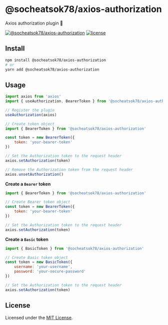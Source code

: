 # @socheatsok78/axios-authorization

Axios authorization plugin 🎫 

[![@socheatsok78/axios-authorization][npm-badge]][npm-url]
[![license][license-badge]](LICENSE)

## Install

```sh
npm install @socheatsok78/axios-authorization
# or
yarn add @socheatsok78/axios-authorization
```

## Usage

```js
import axios from 'axios'
import { useAuthorization, BearerToken } from '@socheatsok78/axios-authorization'

// Register the plugin
useAuthorization(axios)

// Create token object
import { BearerToken } from '@socheatsok78/axios-authorization'

const token = new BearerToken({
    token: 'your-bearer-token'
})

// Set the Authorization token to the request header
axios.setAuthorization(token) 

// Remove the Authorization token from the request header
axios.unsetAuthorization()
```

**Create a `Bearer` token**

```js
import { BearerToken } from '@socheatsok78/axios-authorization'

// Create Bearer token object
const token = new BearerToken({
    token: 'your-bearer-token'
})

// Set the Authorization token to the request header
axios.setAuthorization(token) 
```
**Create a `Basic` token**

```js
import { BasicToken } from '@socheatsok78/axios-authorization'

// Create Basic token object
const token = new BasicToken({
    username: 'your-username',
    password: 'your-secure-password'
})

// Set the Authorization token to the request header
axios.setAuthorization(token) 
```
## License

Licensed under the [MIT License](LICENSE).

<!-- variables -->
[npm-badge]: https://img.shields.io/npm/dw/@socheatsok78/axios-authorization
[npm-url]: https://npm.im/@socheatsok78/axios-authorization
[license-badge]: https://img.shields.io/github/license/socheatsok78/axios-authorization
